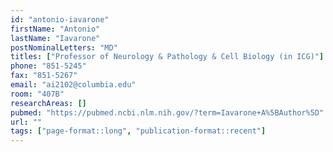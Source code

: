 ```yaml
---
id: "antonio-iavarone"
firstName: "Antonio"
lastName: "Iavarone"
postNominalLetters: "MD"
titles: ["Professor of Neurology & Pathology & Cell Biology (in ICG)"]
phone: "851-5245"
fax: "851-5267"
email: "ai2102@columbia.edu"
room: "407B"
researchAreas: []
pubmed: "https://pubmed.ncbi.nlm.nih.gov/?term=Iavarone+A%5BAuthor%5D"
url: ""
tags: ["page-format::long", "publication-format::recent"]
---
```

